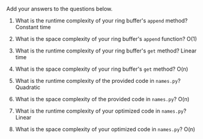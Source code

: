Add your answers to the questions below.

1. What is the runtime complexity of your ring buffer's `append` method?
  Constant time
2. What is the space complexity of your ring buffer's `append` function?
  O(1)
3. What is the runtime complexity of your ring buffer's `get` method?
  Linear time
4. What is the space complexity of your ring buffer's `get` method?
  O(n)

5. What is the runtime complexity of the provided code in `names.py`?
  Quadratic
6. What is the space complexity of the provided code in `names.py`?
  O(n)
7. What is the runtime complexity of your optimized code in `names.py`?
  Linear
8. What is the space complexity of your optimized code in `names.py`?
  O(n)